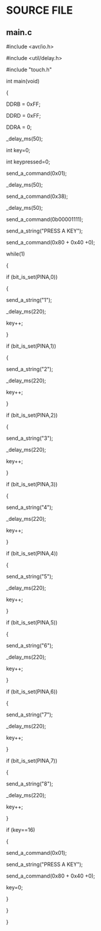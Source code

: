 # SOURCE FILE

## main.c

#include <avr/io.h>

#include <util/delay.h>

#include "touch.h"

int main(void)

{

DDRB = 0xFF;

DDRD = 0xFF;

DDRA = 0;

_delay_ms(50);

int key=0;

int keypressed=0;

send_a_command(0x01); 

_delay_ms(50);

send_a_command(0x38);

_delay_ms(50);

send_a_command(0b00001111);

send_a_string("PRESS A KEY");

send_a_command(0x80 + 0x40 +0);

while(1)

{

if (bit_is_set(PINA,0))

{

send_a_string("1");

_delay_ms(220);

key++;

}

if (bit_is_set(PINA,1))

{

send_a_string("2");

_delay_ms(220);

key++;

}

if (bit_is_set(PINA,2))

{

send_a_string("3");

_delay_ms(220);

key++;

}

if (bit_is_set(PINA,3))

{

send_a_string("4");

_delay_ms(220);

key++;

}

if (bit_is_set(PINA,4))

{

send_a_string("5");

_delay_ms(220);

key++;

}

if (bit_is_set(PINA,5))

{

send_a_string("6");

_delay_ms(220);

key++;

}

if (bit_is_set(PINA,6))

{

send_a_string("7");

_delay_ms(220);

key++;

}

if (bit_is_set(PINA,7))

{

send_a_string("8");

_delay_ms(220);

key++;

}

if (key==16)

{

send_a_command(0x01); 

send_a_string("PRESS A KEY");

send_a_command(0x80 + 0x40 +0);

key=0;

}

}

}

